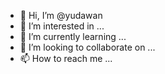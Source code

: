 - 👋 Hi, I’m @yudawan
- 👀 I’m interested in ...
- 🌱 I’m currently learning ...
- 💞️ I’m looking to collaborate on ...
- 📫 How to reach me ...

<!---
yudawan/yudawan is a ✨ special ✨ repository because its `README.md` (this file) appears on your GitHub profile.
You can click the Preview link to take a look at your changes.
--->
